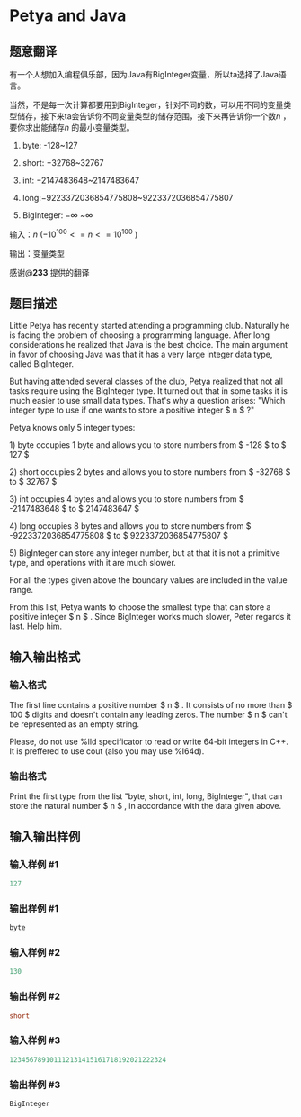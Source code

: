 # Petya and Java

## 题意翻译

有一个人想加入编程俱乐部，因为Java有BigInteger变量，所以ta选择了Java语言。

当然，不是每一次计算都要用到BigInteger，针对不同的数，可以用不同的变量类型储存，接下来ta会告诉你不同变量类型的储存范围，接下来再告诉你一个数$n$ ，要你求出能储存$n$ 的最小变量类型。

1. byte: -128~127

2. short: −32768~32767

3. int: −2147483648~2147483647

4. long:−9223372036854775808~9223372036854775807

5. BigInteger: $-∞$ ~$∞$

输入：$n$ ($-10^{100}<=n<=10^{100}$ )

输出：变量类型

感谢@____233____ 提供的翻译

## 题目描述

Little Petya has recently started attending a programming club. Naturally he is facing the problem of choosing a programming language. After long considerations he realized that Java is the best choice. The main argument in favor of choosing Java was that it has a very large integer data type, called BigInteger.

But having attended several classes of the club, Petya realized that not all tasks require using the BigInteger type. It turned out that in some tasks it is much easier to use small data types. That's why a question arises: "Which integer type to use if one wants to store a positive integer $ n $ ?"

Petya knows only 5 integer types:

1\) byte occupies 1 byte and allows you to store numbers from $ -128 $ to $ 127 $

2\) short occupies 2 bytes and allows you to store numbers from $ -32768 $ to $ 32767 $

3\) int occupies 4 bytes and allows you to store numbers from $ -2147483648 $ to $ 2147483647 $

4\) long occupies 8 bytes and allows you to store numbers from $ -9223372036854775808 $ to $ 9223372036854775807 $

5\) BigInteger can store any integer number, but at that it is not a primitive type, and operations with it are much slower.

For all the types given above the boundary values are included in the value range.

From this list, Petya wants to choose the smallest type that can store a positive integer $ n $ . Since BigInteger works much slower, Peter regards it last. Help him.

## 输入输出格式

### 输入格式

The first line contains a positive number $ n $ . It consists of no more than $ 100 $ digits and doesn't contain any leading zeros. The number $ n $ can't be represented as an empty string.

Please, do not use %lld specificator to read or write 64-bit integers in C++. It is preffered to use cout (also you may use %I64d).

### 输出格式

Print the first type from the list "byte, short, int, long, BigInteger", that can store the natural number $ n $ , in accordance with the data given above.

## 输入输出样例

### 输入样例 #1

```cpp
127

```
### 输出样例 #1

```cpp
byte

```
### 输入样例 #2

```cpp
130

```
### 输出样例 #2

```cpp
short

```
### 输入样例 #3

```cpp
123456789101112131415161718192021222324

```
### 输出样例 #3

```cpp
BigInteger

```
